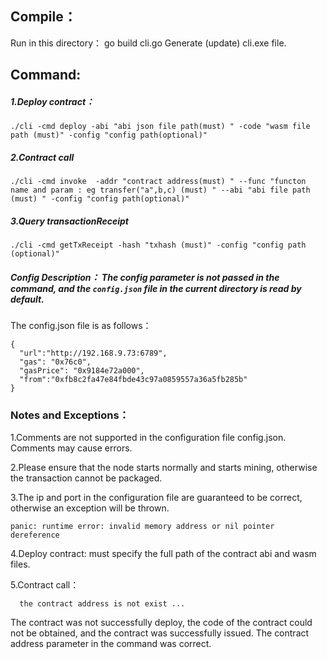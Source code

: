 ## Compile：

Run in this directory： go build cli.go Generate (update) cli.exe file.

## Command:

##### 1.Deploy contract：
```
./cli -cmd deploy -abi "abi json file path(must) " -code "wasm file path (must)" -config "config path(optional)"
```
##### 2.Contract call
```
./cli -cmd invoke  -addr "contract address(must) " --func "functon name and param : eg transfer("a",b,c) (must) " --abi "abi file path (must) " -config "config path(optional)"
```
##### 3.Query transactionReceipt
```
./cli -cmd getTxReceipt -hash "txhash (must)" -config "config path (optional)"
```

##### Config Description： The config parameter is not passed in the command, and the `config.json` file in the current directory is read by default.

The config.json file is as follows：

```
{
  "url":"http://192.168.9.73:6789",
  "gas": "0x76c0",
  "gasPrice": "0x9184e72a000",
  "from":"0xfb8c2fa47e84fbde43c97a0859557a36a5fb285b"
}
```


### Notes and Exceptions：

1.Comments are not supported in the configuration file config.json. Comments may cause errors.

2.Please ensure that the node starts normally and starts mining, otherwise the transaction cannot be packaged.

3.The ip and port in the configuration file are guaranteed to be correct, otherwise an exception will be thrown.
```
panic: runtime error: invalid memory address or nil pointer dereference
```

4.Deploy contract: must specify the full path of the contract abi and wasm files.

5.Contract call：
```
  the contract address is not exist ...
```
  The contract was not successfully deploy, the code of the contract could not be obtained, and the contract was successfully issued.
  The contract address parameter in the command was correct.






